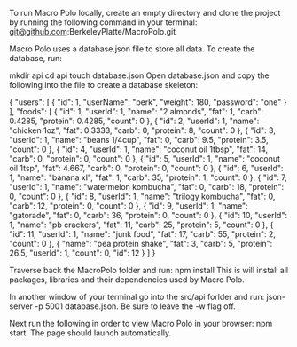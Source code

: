 To run Macro Polo locally, create an empty directory and clone the project by running the following command in your terminal: git@github.com:BerkeleyPlatte/MacroPolo.git

Macro Polo uses a database.json file to store all data. To create the database, run:

mkdir api
cd api
touch database.json
Open database.json and copy the following into the file to create a database skeleton:

{
  "users": [
    {
      "id": 1,
      "userName": "berk",
      "weight": 180,
      "password": "one"
    }
  ],
  "foods": [
    {
      "id": 1,
      "userId": 1,
      "name": "2 almonds",
      "fat": 1,
      "carb": 0.4285,
      "protein": 0.4285,
      "count": 0
    },
    {
      "id": 2,
      "userId": 1,
      "name": "chicken 1oz",
      "fat": 0.3333,
      "carb": 0,
      "protein": 8,
      "count": 0
    },
    {
      "id": 3,
      "userId": 1,
      "name": "beans 1/4cup",
      "fat": 0,
      "carb": 9.5,
      "protein": 3.5,
      "count": 0
    },
    {
      "id": 4,
      "userId": 1,
      "name": "coconut oil 1tbsp",
      "fat": 14,
      "carb": 0,
      "protein": 0,
      "count": 0
    },
    {
      "id": 5,
      "userId": 1,
      "name": "coconut oil 1tsp",
      "fat": 4.667,
      "carb": 0,
      "protein": 0,
      "count": 0
    },
    {
      "id": 6,
      "userId": 1,
      "name": "banana xl",
      "fat": 1,
      "carb": 35,
      "protein": 1,
      "count": 0
    },
    {
      "id": 7,
      "userId": 1,
      "name": "watermelon kombucha",
      "fat": 0,
      "carb": 18,
      "protein": 0,
      "count": 0
    },
    {
      "id": 8,
      "userId": 1,
      "name": "trilogy kombucha",
      "fat": 0,
      "carb": 12,
      "protein": 0,
      "count": 0
    },
    {
      "id": 9,
      "userId": 1,
      "name": "gatorade",
      "fat": 0,
      "carb": 36,
      "protein": 0,
      "count": 0
    },
    {
      "id": 10,
      "userId": 1,
      "name": "pb crackers",
      "fat": 11,
      "carb": 25,
      "protein": 5,
      "count": 0
    },
    {
      "id": 11,
      "userId": 1,
      "name": "junk food",
      "fat": 17,
      "carb": 55,
      "protein": 2,
      "count": 0
    },
    {
      "name": "pea protein shake",
      "fat": 3,
      "carb": 5,
      "protein": 26.5,
      "userId": 1,
      "count": 0,
      "id": 12
    }
  ]
}

Traverse back the MacroPolo folder and run: npm install This is will install all packages, libraries and their dependencies used by Macro Polo. 

In another window of your terminal go into the src/api forlder and run: json-server -p 5001 database.json.  Be sure to leave the -w flag off.

Next run the following in order to view Macro Polo in your browser: npm start.  The page should launch automatically. 

